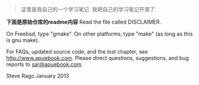 >这里是我自己的一个学习笔记.
>我把自己的学习笔记开源了.

**下面是原始仓库的readme内容**
Read the file called DISCLAIMER.

On Freebsd, type "gmake".
On other platforms, type "make" (as long as this is gnu make).

For FAQs, updated source code, and the lost chapter, see http://www.apuebook.com.
Please direct questions, suggestions, and bug reports to sar@apuebook.com.

Steve Rago
January 2013 
